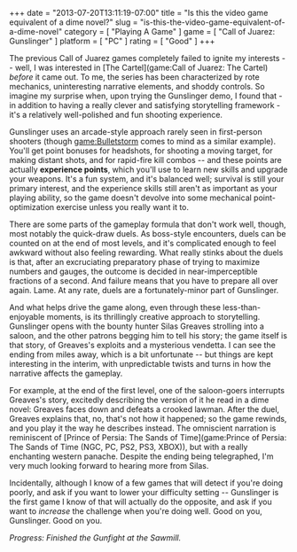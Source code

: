 +++
date = "2013-07-20T13:11:19-07:00"
title = "Is this the video game equivalent of a dime novel?"
slug = "is-this-the-video-game-equivalent-of-a-dime-novel"
category = [ "Playing A Game" ]
game = [ "Call of Juarez: Gunslinger" ]
platform = [ "PC" ]
rating = [ "Good" ]
+++

The previous Call of Juarez games completely failed to ignite my interests -- well, I was interested in [The Cartel](game:Call of Juarez: The Cartel) <i>before</i> it came out.  To me, the series has been characterized by rote mechanics, uninteresting narrative elements, and shoddy controls.  So imagine my surprise when, upon trying the Gunslinger demo, I found that - in addition to having a really clever and satisfying storytelling framework - it's a relatively well-polished and fun shooting experience.

Gunslinger uses an arcade-style approach rarely seen in first-person shooters (though <game:Bulletstorm> comes to mind as a similar example).  You'll get point bonuses for headshots, for shooting a moving target, for making distant shots, and for rapid-fire kill combos -- and these points are actually <b>experience points</b>, which you'll use to learn new skills and upgrade your weapons.  It's a fun system, and it's balanced well; survival is still your primary interest, and the experience skills still aren't as important as your playing ability, so the game doesn't devolve into some mechanical point-optimization exercise unless you really want it to.

There are some parts of the gameplay formula that don't work well, though, most notably the quick-draw duels.  As boss-style encounters, duels can be counted on at the end of most levels, and it's complicated enough to feel awkward without also feeling rewarding.  What really stinks about the duels is that, after an excruciating preparatory phase of trying to maximize numbers and gauges, the outcome is decided in near-imperceptible fractions of a second.  And failure means that you have to prepare all over again.  Lame.  At any rate, duels are a fortunately-minor part of Gunslinger.

And what helps drive the game along, even through these less-than-enjoyable moments, is its thrillingly creative approach to storytelling.  Gunslinger opens with the bounty hunter Silas Greaves strolling into a saloon, and the other patrons begging him to tell his story; the game itself is that story, of Greaves's exploits and a mysterious vendetta.  I can see the ending from miles away, which is a bit unfortunate -- but things are kept interesting in the interim, with unpredictable twists and turns in how the narrative affects the gameplay.

For example, at the end of the first level, one of the saloon-goers interrupts Greaves's story, excitedly describing the version of it he read in a dime novel: Greaves faces down and defeats a crooked lawman.  After the duel, Greaves explains that, no, that's not how it happened; so the game rewinds, and you play it the way he describes instead.  The omniscient narration is reminiscent of [Prince of Persia: The Sands of Time](game:Prince of Persia: The Sands of Time (NGC, PC, PS2, PS3, XBOX)), but with a really enchanting western panache.  Despite the ending being telegraphed, I'm very much looking forward to hearing more from Silas.

Incidentally, although I know of a few games that will detect if you're doing poorly, and ask if you want to lower your difficulty setting -- Gunslinger is the first game I know of that will actually do the opposite, and ask if you want to <i>increase</i> the challenge when you're doing well.  Good on you, Gunslinger.  Good on you.

<i>Progress: Finished the Gunfight at the Sawmill.</i>